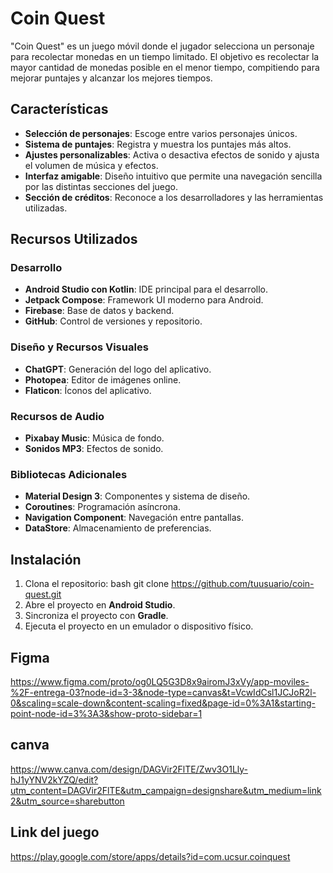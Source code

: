 # Coin Quest

"Coin Quest" es un juego móvil donde el jugador selecciona un personaje para recolectar monedas en un tiempo limitado. El objetivo es recolectar la mayor cantidad de monedas posible en el menor tiempo, compitiendo para mejorar puntajes y alcanzar los mejores tiempos.

## Características
- **Selección de personajes**: Escoge entre varios personajes únicos.
- **Sistema de puntajes**: Registra y muestra los puntajes más altos.
- **Ajustes personalizables**: Activa o desactiva efectos de sonido y ajusta el volumen de música y efectos.
- **Interfaz amigable**: Diseño intuitivo que permite una navegación sencilla por las distintas secciones del juego.
- **Sección de créditos**: Reconoce a los desarrolladores y las herramientas utilizadas.

## Recursos Utilizados

### Desarrollo
- **Android Studio con Kotlin**: IDE principal para el desarrollo.
- **Jetpack Compose**: Framework UI moderno para Android.
- **Firebase**: Base de datos y backend.
- **GitHub**: Control de versiones y repositorio.

### Diseño y Recursos Visuales
- **ChatGPT**: Generación del logo del aplicativo.
- **Photopea**: Editor de imágenes online.
- **Flaticon**: Íconos del aplicativo.

### Recursos de Audio
- **Pixabay Music**: Música de fondo.
- **Sonidos MP3**: Efectos de sonido.

### Bibliotecas Adicionales
- **Material Design 3**: Componentes y sistema de diseño.
- **Coroutines**: Programación asíncrona.
- **Navigation Component**: Navegación entre pantallas.
- **DataStore**: Almacenamiento de preferencias.

## Instalación
1. Clona el repositorio: 
   bash
   git clone https://github.com/tuusuario/coin-quest.git
2. Abre el proyecto en **Android Studio**.
3. Sincroniza el proyecto con **Gradle**.
4. Ejecuta el proyecto en un emulador o dispositivo físico.

## Figma
https://www.figma.com/proto/og0LQ5G3D8x9airomJ3xVy/app-moviles-%2F-entrega-03?node-id=3-3&node-type=canvas&t=VcwIdCsl1JCJoR2l-0&scaling=scale-down&content-scaling=fixed&page-id=0%3A1&starting-point-node-id=3%3A3&show-proto-sidebar=1

## canva
https://www.canva.com/design/DAGVir2FlTE/Zwv3O1Lly-hJ1yYNV2kYZQ/edit?utm_content=DAGVir2FlTE&utm_campaign=designshare&utm_medium=link2&utm_source=sharebutton

## Link del juego
https://play.google.com/store/apps/details?id=com.ucsur.coinquest 
